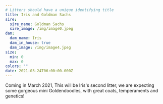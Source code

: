 ```yaml
---
# Litters should have a unique identifying title
title: Iris and Goldman Sachs
sire:
  sire_name: Goldman Sachs
  sire_image: /img/image0.jpeg
dam:
  dam_name: Iris
  dam_in_house: true
  dam_image: /img/image4.jpeg
size:
  min: 0
  max: 0
colors: ""
date: 2021-03-24T06:00:00.000Z
---
```

Coming in March 2021, This will be Iris's second litter, we are expecting some gorgeous mini Goldendoodles, with great coats, temperaments and genetics!